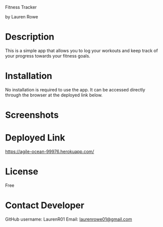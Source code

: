Fitness Tracker

by Lauren Rowe

# Description
This is a simple app that allows you to log your workouts and keep track of your progress towards your fitness goals.

# Installation
No installation is required to use the app.  It can be accessed directly through the browser at the deployed link below.

# Screenshots

# Deployed Link
https://agile-ocean-99976.herokuapp.com/

# License
 Free

# Contact Developer
 GitHub username: LaurenR01
 Email: laurenrowe01@gmail.com

